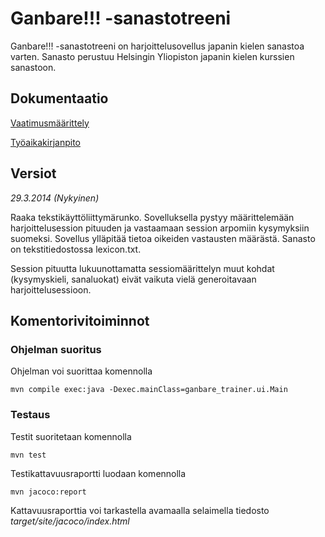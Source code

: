 # Ganbare!!! -sanastotreeni
Ganbare!!! -sanastotreeni on harjoittelusovellus japanin kielen sanastoa varten. Sanasto perustuu Helsingin Yliopiston japanin kielen kurssien sanastoon.  

## Dokumentaatio
[Vaatimusmäärittely](https://github.com/Mieskalmari/ot-harjoitustyo/blob/master/dokumentaatio/vaatimusmaarittelu.md)

[Työaikakirjanpito](https://github.com/Mieskalmari/ot-harjoitustyo/blob/master/dokumentaatio/tuntikirjanpito.md)

## Versiot
*29.3.2014 (Nykyinen)*

Raaka tekstikäyttöliittymärunko. Sovelluksella pystyy määrittelemään harjoittelusession pituuden ja vastaamaan session arpomiin kysymyksiin suomeksi. Sovellus ylläpitää tietoa oikeiden vastausten määrästä. Sanasto on tekstitiedostossa lexicon.txt. 

Session pituutta lukuunottamatta sessiomäärittelyn muut kohdat (kysymyskieli, sanaluokat) eivät vaikuta vielä generoitavaan harjoittelusessioon. 

## Komentorivitoiminnot

### Ohjelman suoritus
Ohjelman voi suorittaa komennolla

```
mvn compile exec:java -Dexec.mainClass=ganbare_trainer.ui.Main
```

### Testaus
Testit suoritetaan komennolla

```
mvn test
```

Testikattavuusraportti luodaan komennolla

```
mvn jacoco:report
```

Kattavuusraporttia voi tarkastella avamaalla selaimella tiedosto _target/site/jacoco/index.html_

